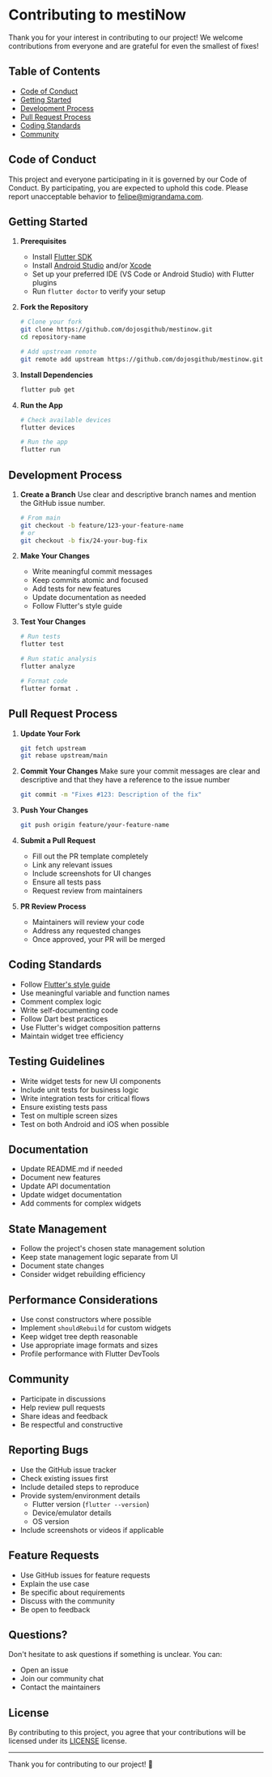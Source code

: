 # Contributing to mestiNow

Thank you for your interest in contributing to our project! We welcome contributions from everyone and are grateful for even the smallest of fixes!

## Table of Contents

- [Code of Conduct](#code-of-conduct)
- [Getting Started](#getting-started)
- [Development Process](#development-process)
- [Pull Request Process](#pull-request-process)
- [Coding Standards](#coding-standards)
- [Community](#community)

## Code of Conduct

This project and everyone participating in it is governed by our Code of Conduct. By participating, you are expected to uphold this code. Please report unacceptable behavior to felipe@migrandama.com.

## Getting Started

1. **Prerequisites**
   - Install [Flutter SDK](https://flutter.dev/docs/get-started/install)
   - Install [Android Studio](https://developer.android.com/studio) and/or [Xcode](https://developer.apple.com/xcode/)
   - Set up your preferred IDE (VS Code or Android Studio) with Flutter plugins
   - Run `flutter doctor` to verify your setup


2. **Fork the Repository**
   ```bash
   # Clone your fork
   git clone https://github.com/dojosgithub/mestinow.git
   cd repository-name

   # Add upstream remote
   git remote add upstream https://github.com/dojosgithub/mestinow.git
   ```

3. **Install Dependencies**
   ```bash
   flutter pub get
   ```

4. **Run the App**
   ```bash
   # Check available devices
   flutter devices

   # Run the app
   flutter run
   ```

## Development Process

  <!-- This project uses the GitLab Flow branching strategy.
  - `main` is the default branch and it should always be in a deployable state.
  - All development is done in feature branches off of `main`.
  - When a feature is complete, it is merged into `main`.
  - When a release is ready to be deployed, it is tagged with a version number, pushed to `main` and, after testing, it is merged into `production`.
  - `production` is always in deployable state and represents the current production version of the app.
  For more information regarding the GitLab Flow branching strategy, please refer to the [GitLab Flow Best Practices](https://about.gitlab.com/topics/version-control/what-are-gitlab-flow-best-practices/). -->

1. **Create a Branch**
  Use clear and descriptive branch names and mention the GitHub issue number.
   ```bash
   # From main
   git checkout -b feature/123-your-feature-name
   # or
   git checkout -b fix/24-your-bug-fix
   ```

2. **Make Your Changes**
   - Write meaningful commit messages
   - Keep commits atomic and focused
   - Add tests for new features
   - Update documentation as needed
   - Follow Flutter's style guide

3. **Test Your Changes**
   ```bash
   # Run tests
   flutter test

   # Run static analysis
   flutter analyze

   # Format code
   flutter format .
   ```

## Pull Request Process

1. **Update Your Fork**
   ```bash
   git fetch upstream
   git rebase upstream/main
   ```
2. **Commit Your Changes**
   Make sure your commit messages are clear and descriptive and that they have a reference to the issue number
   ```bash
   git commit -m "Fixes #123: Description of the fix"
   ```

2. **Push Your Changes**
   ```bash
   git push origin feature/your-feature-name
   ```

3. **Submit a Pull Request**
   - Fill out the PR template completely
   - Link any relevant issues
   - Include screenshots for UI changes
   - Ensure all tests pass
   - Request review from maintainers

4. **PR Review Process**
   - Maintainers will review your code
   - Address any requested changes
   - Once approved, your PR will be merged

## Coding Standards

- Follow [Flutter's style guide](https://github.com/flutter/flutter/wiki/Style-guide-for-Flutter-repo)
- Use meaningful variable and function names
- Comment complex logic
- Write self-documenting code
- Follow Dart best practices
- Use Flutter's widget composition patterns
- Maintain widget tree efficiency

## Testing Guidelines

- Write widget tests for new UI components
- Include unit tests for business logic
- Write integration tests for critical flows
- Ensure existing tests pass
- Test on multiple screen sizes
- Test on both Android and iOS when possible

## Documentation

- Update README.md if needed
- Document new features
- Update API documentation
- Update widget documentation
- Add comments for complex widgets

## State Management

- Follow the project's chosen state management solution
- Keep state management logic separate from UI
- Document state changes
- Consider widget rebuilding efficiency

## Performance Considerations

- Use const constructors where possible
- Implement `shouldRebuild` for custom widgets
- Keep widget tree depth reasonable
- Use appropriate image formats and sizes
- Profile performance with Flutter DevTools

## Community

- Participate in discussions
- Help review pull requests
- Share ideas and feedback
- Be respectful and constructive

## Reporting Bugs

- Use the GitHub issue tracker
- Check existing issues first
- Include detailed steps to reproduce
- Provide system/environment details
  - Flutter version (`flutter --version`)
  - Device/emulator details
  - OS version
- Include screenshots or videos if applicable

## Feature Requests

- Use GitHub issues for feature requests
- Explain the use case
- Be specific about requirements
- Discuss with the community
- Be open to feedback

## Questions?

Don't hesitate to ask questions if something is unclear. You can:
- Open an issue
- Join our community chat
- Contact the maintainers

## License

By contributing to this project, you agree that your contributions will be licensed under its [LICENSE](./LICENSE) license.

---

Thank you for contributing to our project! 🎉 